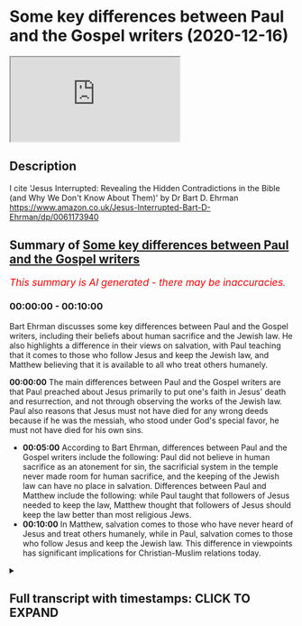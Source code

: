 # Some key differences between Paul and the Gospel writers (2020-12-16)

<iframe loading='lazy' allow='autoplay' src='https://www.youtube.com/embed/KuA2ozpf6AA'></iframe>

## Description

I cite 'Jesus Interrupted: Revealing the Hidden Contradictions in the Bible (and Why We Don't Know About Them)' by Dr Bart D. Ehrman  https://www.amazon.co.uk/Jesus-Interrupted-Bart-D-Ehrman/dp/0061173940

## Summary of [Some key differences between Paul and the Gospel writers](https://www.youtube.com/watch?v=KuA2ozpf6AA)


*<span style="color:red; font-size:125%">This summary is AI generated - there may be inaccuracies</span>. [](/)*

### <a onclick="modifyYTiframeseektime('0')">00:00:00</a> - <a onclick="modifyYTiframeseektime('600')">00:10:00</a>

Bart Ehrman discusses some key differences between Paul and the Gospel writers, including their beliefs about human sacrifice and the Jewish law. He also highlights a difference in their views on salvation, with Paul teaching that it comes to those who follow Jesus and keep the Jewish law, and Matthew believing that it is available to all who treat others humanely.

**<a onclick="modifyYTiframeseektime('0')">00:00:00</a>** The main differences between Paul and the Gospel writers are that Paul preached about Jesus primarily to put one's faith in Jesus' death and resurrection, and not through observing the works of the Jewish law. Paul also reasons that Jesus must not have died for any wrong deeds because if he was the messiah, who stood under God's special favor, he must not have died for his own sins.
* **<a onclick="modifyYTiframeseektime('300')">00:05:00</a>** According to Bart Ehrman, differences between Paul and the Gospel writers include the following: Paul did not believe in human sacrifice as an atonement for sin, the sacrificial system in the temple never made room for human sacrifice, and the keeping of the Jewish law can have no place in salvation. Differences between Paul and Matthew include the following: while Paul taught that followers of Jesus needed to keep the law, Matthew thought that followers of Jesus should keep the law better than most religious Jews.
* **<a onclick="modifyYTiframeseektime('600')">00:10:00</a>** In Matthew, salvation comes to those who have never heard of Jesus and treat others humanely, while in Paul, salvation comes to those who follow Jesus and keep the Jewish law. This difference in viewpoints has significant implications for Christian-Muslim relations today.

<details><summary><h2>Full transcript with timestamps: CLICK TO EXPAND</h2></summary>

<a onclick="modifyYTiframeseektime('1')">0:00:01</a> hello and in this uh  
<a onclick="modifyYTiframeseektime('3')">0:00:03</a> episode i want to look at some of the  
<a onclick="modifyYTiframeseektime('5')">0:00:05</a> key differences  
<a onclick="modifyYTiframeseektime('6')">0:00:06</a> between the apostle paul and the gospel  
<a onclick="modifyYTiframeseektime('10')">0:00:10</a> writers uh focusing particularly on  
<a onclick="modifyYTiframeseektime('13')">0:00:13</a> salvation and the and the law  
<a onclick="modifyYTiframeseektime('17')">0:00:17</a> we we find if we look at the four  
<a onclick="modifyYTiframeseektime('19')">0:00:19</a> gospels uh  
<a onclick="modifyYTiframeseektime('20')">0:00:20</a> all written some years after jesus time  
<a onclick="modifyYTiframeseektime('23')">0:00:23</a> uh and then compare it with the teaching  
<a onclick="modifyYTiframeseektime('25')">0:00:25</a> of paul we have  
<a onclick="modifyYTiframeseektime('26')">0:00:26</a> some interesting issues shall we say  
<a onclick="modifyYTiframeseektime('28')">0:00:28</a> arise and i'm going to be  
<a onclick="modifyYTiframeseektime('30')">0:00:30</a> uh quoting uh and commenting on a book  
<a onclick="modifyYTiframeseektime('33')">0:00:33</a> by professor bye ehrman who's uh  
<a onclick="modifyYTiframeseektime('36')">0:00:36</a> an academic in new testament studies in  
<a onclick="modifyYTiframeseektime('38')">0:00:38</a> the states uh he wrote a book called  
<a onclick="modifyYTiframeseektime('40')">0:00:40</a> jesus  
<a onclick="modifyYTiframeseektime('41')">0:00:41</a> interrupted um from page 85 onwards it's  
<a onclick="modifyYTiframeseektime('45')">0:00:45</a> a rather good book it really  
<a onclick="modifyYTiframeseektime('46')">0:00:46</a> in a very simple and populist way it uh  
<a onclick="modifyYTiframeseektime('50')">0:00:50</a> gives us the the main issues uh that  
<a onclick="modifyYTiframeseektime('52')">0:00:52</a> have preoccupied  
<a onclick="modifyYTiframeseektime('54')">0:00:54</a> new testament scholars for the last  
<a onclick="modifyYTiframeseektime('56')">0:00:56</a> century or two  
<a onclick="modifyYTiframeseektime('57')">0:00:57</a> and this particular question um is of  
<a onclick="modifyYTiframeseektime('60')">0:01:00</a> absolutely central importance i would  
<a onclick="modifyYTiframeseektime('62')">0:01:02</a> think or  
<a onclick="modifyYTiframeseektime('63')">0:01:03</a> and many people think uh because we're  
<a onclick="modifyYTiframeseektime('65')">0:01:05</a> dealing with two different  
<a onclick="modifyYTiframeseektime('67')">0:01:07</a> uh gospels here we're dealing with the  
<a onclick="modifyYTiframeseektime('69')">0:01:09</a> gospel of paul  
<a onclick="modifyYTiframeseektime('70')">0:01:10</a> who preached about jesus obviously  
<a onclick="modifyYTiframeseektime('74')">0:01:14</a> to put one's faith uh one's trust  
<a onclick="modifyYTiframeseektime('77')">0:01:17</a> in jesus saving death and resurrection  
<a onclick="modifyYTiframeseektime('80')">0:01:20</a> and  
<a onclick="modifyYTiframeseektime('81')">0:01:21</a> through that saving trust in jesus death  
<a onclick="modifyYTiframeseektime('82')">0:01:22</a> and resurrection one is saved one  
<a onclick="modifyYTiframeseektime('84')">0:01:24</a> acquires salvation  
<a onclick="modifyYTiframeseektime('86')">0:01:26</a> but if one looks at the teaching of  
<a onclick="modifyYTiframeseektime('88')">0:01:28</a> jesus in the early gospels  
<a onclick="modifyYTiframeseektime('90')">0:01:30</a> one has a different message and we'll  
<a onclick="modifyYTiframeseektime('92')">0:01:32</a> come to what that might be in a second  
<a onclick="modifyYTiframeseektime('94')">0:01:34</a> with the help of  
<a onclick="modifyYTiframeseektime('95')">0:01:35</a> professor bart ehrmann now  
<a onclick="modifyYTiframeseektime('99')">0:01:39</a> one important aspect of paul's teaching  
<a onclick="modifyYTiframeseektime('102')">0:01:42</a> is the question of how a person can have  
<a onclick="modifyYTiframeseektime('104')">0:01:44</a> a right relationship  
<a onclick="modifyYTiframeseektime('105')">0:01:45</a> a right standing before god we're  
<a onclick="modifyYTiframeseektime('107')">0:01:47</a> sinners god is a holy god how can we  
<a onclick="modifyYTiframeseektime('109')">0:01:49</a> stand before a holy god  
<a onclick="modifyYTiframeseektime('111')">0:01:51</a> is it possible to be  
<a onclick="modifyYTiframeseektime('114')">0:01:54</a> justified to have justification as  
<a onclick="modifyYTiframeseektime('116')">0:01:56</a> christians call it  
<a onclick="modifyYTiframeseektime('118')">0:01:58</a> um this idea of having a right standing  
<a onclick="modifyYTiframeseektime('120')">0:02:00</a> before god and how is this acquired or  
<a onclick="modifyYTiframeseektime('122')">0:02:02</a> how is this given to us  
<a onclick="modifyYTiframeseektime('124')">0:02:04</a> and uh paul's views on justification  
<a onclick="modifyYTiframeseektime('128')">0:02:08</a> can be found mainly in his letters to  
<a onclick="modifyYTiframeseektime('130')">0:02:10</a> the galatians and to the romans  
<a onclick="modifyYTiframeseektime('132')">0:02:12</a> and he explains how this is uh happened  
<a onclick="modifyYTiframeseektime('135')">0:02:15</a> and his  
<a onclick="modifyYTiframeseektime('136')">0:02:16</a> uh most famous expression is  
<a onclick="modifyYTiframeseektime('140')">0:02:20</a> justified by faith paul says we're  
<a onclick="modifyYTiframeseektime('142')">0:02:22</a> justified by faith we're made right  
<a onclick="modifyYTiframeseektime('145')">0:02:25</a> by faith or trusting in uh  
<a onclick="modifyYTiframeseektime('148')">0:02:28</a> christ's death and resurrection and  
<a onclick="modifyYTiframeseektime('151')">0:02:31</a> importantly  
<a onclick="modifyYTiframeseektime('151')">0:02:31</a> not by observing the works of the jewish  
<a onclick="modifyYTiframeseektime('154')">0:02:34</a> law the jewish law of the 613  
<a onclick="modifyYTiframeseektime('156')">0:02:36</a> commandments given to moses  
<a onclick="modifyYTiframeseektime('158')">0:02:38</a> on mount sinai uh so that uh the jews or  
<a onclick="modifyYTiframeseektime('161')">0:02:41</a> the israelites i should say  
<a onclick="modifyYTiframeseektime('163')">0:02:43</a> uh could enter into this covenant  
<a onclick="modifyYTiframeseektime('165')">0:02:45</a> express their loyalty to god  
<a onclick="modifyYTiframeseektime('166')">0:02:46</a> through obeying his commandments and god  
<a onclick="modifyYTiframeseektime('168')">0:02:48</a> would bless them  
<a onclick="modifyYTiframeseektime('170')">0:02:50</a> if they chose to obey the commandments  
<a onclick="modifyYTiframeseektime('172')">0:02:52</a> of god which were there for their own  
<a onclick="modifyYTiframeseektime('174')">0:02:54</a> good  
<a onclick="modifyYTiframeseektime('175')">0:02:55</a> now let me see so um  
<a onclick="modifyYTiframeseektime('179')">0:02:59</a> bart er makes an interesting point about  
<a onclick="modifyYTiframeseektime('181')">0:03:01</a> paul  
<a onclick="modifyYTiframeseektime('182')">0:03:02</a> before he became a jew he says as a  
<a onclick="modifyYTiframeseektime('185')">0:03:05</a> religious jew  
<a onclick="modifyYTiframeseektime('186')">0:03:06</a> prior to believing in jesus paul no  
<a onclick="modifyYTiframeseektime('188')">0:03:08</a> doubt had ideas  
<a onclick="modifyYTiframeseektime('190')">0:03:10</a> of what the messiah would be like  
<a onclick="modifyYTiframeseektime('193')">0:03:13</a> before christianity appeared  
<a onclick="modifyYTiframeseektime('196')">0:03:16</a> there weren't any jews who believed that  
<a onclick="modifyYTiframeseektime('199')">0:03:19</a> the messiah  
<a onclick="modifyYTiframeseektime('200')">0:03:20</a> would suffer and die  
<a onclick="modifyYTiframeseektime('203')">0:03:23</a> jews who believed that the messiah would  
<a onclick="modifyYTiframeseektime('205')">0:03:25</a> suffer and die uh  
<a onclick="modifyYTiframeseektime('207')">0:03:27</a> on the contrary bottom and says whatever  
<a onclick="modifyYTiframeseektime('209')">0:03:29</a> different jews thought about the master  
<a onclick="modifyYTiframeseektime('210')">0:03:30</a> they all agreed that the messiah would  
<a onclick="modifyYTiframeseektime('212')">0:03:32</a> be a figure of grandeur and power  
<a onclick="modifyYTiframeseektime('215')">0:03:35</a> who would implement god's purposes on  
<a onclick="modifyYTiframeseektime('217')">0:03:37</a> earth in a forceful way  
<a onclick="modifyYTiframeseektime('219')">0:03:39</a> jews did not understand the passages of  
<a onclick="modifyYTiframeseektime('221')">0:03:41</a> scripture that referred to the  
<a onclick="modifyYTiframeseektime('223')">0:03:43</a> suffering of god's righteous one as a  
<a onclick="modifyYTiframeseektime('226')">0:03:46</a> reference to the messiah  
<a onclick="modifyYTiframeseektime('228')">0:03:48</a> and bartomen is thinking of isaiah 53  
<a onclick="modifyYTiframeseektime('231')">0:03:51</a> and psalm 22 neither of which  
<a onclick="modifyYTiframeseektime('235')">0:03:55</a> mentions the messiah a little detail  
<a onclick="modifyYTiframeseektime('238')">0:03:58</a> that's quite important  
<a onclick="modifyYTiframeseektime('240')">0:04:00</a> now um bottoming goes on  
<a onclick="modifyYTiframeseektime('245')">0:04:05</a> if uh but if jesus was the messiah  
<a onclick="modifyYTiframeseektime('248')">0:04:08</a> and he had to die why did he have to die  
<a onclick="modifyYTiframeseektime('251')">0:04:11</a> and this is where we start thinking with  
<a onclick="modifyYTiframeseektime('254')">0:04:14</a> paul  
<a onclick="modifyYTiframeseektime('255')">0:04:15</a> in reverse as it were starting from the  
<a onclick="modifyYTiframeseektime('257')">0:04:17</a> end which is the resurrection of jesus  
<a onclick="modifyYTiframeseektime('259')">0:04:19</a> and moving back towards jesus death and  
<a onclick="modifyYTiframeseektime('262')">0:04:22</a> then life  
<a onclick="modifyYTiframeseektime('263')">0:04:23</a> paul reasons that jesus must not have  
<a onclick="modifyYTiframeseektime('266')">0:04:26</a> died for anything wrong  
<a onclick="modifyYTiframeseektime('268')">0:04:28</a> that he did if he was the messiah  
<a onclick="modifyYTiframeseektime('272')">0:04:32</a> who unders who stood under god's special  
<a onclick="modifyYTiframeseektime('275')">0:04:35</a> favor he must not have died for his own  
<a onclick="modifyYTiframeseektime('278')">0:04:38</a> sins  
<a onclick="modifyYTiframeseektime('280')">0:04:40</a> for what then evidently for the sins of  
<a onclick="modifyYTiframeseektime('283')">0:04:43</a> others  
<a onclick="modifyYTiframeseektime('284')">0:04:44</a> like the sacrifices in the jerusalem  
<a onclick="modifyYTiframeseektime('286')">0:04:46</a> temple jesus was a sacrifice for the  
<a onclick="modifyYTiframeseektime('288')">0:04:48</a> sins  
<a onclick="modifyYTiframeseektime('289')">0:04:49</a> that other people committed  
<a onclick="modifyYTiframeseektime('292')">0:04:52</a> but why would god have jesus die for  
<a onclick="modifyYTiframeseektime('294')">0:04:54</a> others  
<a onclick="modifyYTiframeseektime('295')">0:04:55</a> evidently because a human sacrifice was  
<a onclick="modifyYTiframeseektime('298')">0:04:58</a> the only way a perfect sacrifice  
<a onclick="modifyYTiframeseektime('300')">0:05:00</a> could be made the jewish sacrificial  
<a onclick="modifyYTiframeseektime('303')">0:05:03</a> system  
<a onclick="modifyYTiframeseektime('304')">0:05:04</a> must not be adequate enough to deal with  
<a onclick="modifyYTiframeseektime('306')">0:05:06</a> sins  
<a onclick="modifyYTiframeseektime('308')">0:05:08</a> but does that mean that god has changed  
<a onclick="modifyYTiframeseektime('310')">0:05:10</a> his mind about how people are to be  
<a onclick="modifyYTiframeseektime('312')">0:05:12</a> right with him  
<a onclick="modifyYTiframeseektime('313')">0:05:13</a> didn't he call the jews to be his  
<a onclick="modifyYTiframeseektime('315')">0:05:15</a> special people and give them the law  
<a onclick="modifyYTiframeseektime('317')">0:05:17</a> so that they would be set apart from all  
<a onclick="modifyYTiframeseektime('319')">0:05:19</a> the other people as his chosen ones  
<a onclick="modifyYTiframeseektime('322')">0:05:22</a> yes reason paul he did the law and the  
<a onclick="modifyYTiframeseektime('325')">0:05:25</a> prophets  
<a onclick="modifyYTiframeseektime('326')">0:05:26</a> must be pointing towards christ  
<a onclick="modifyYTiframeseektime('329')">0:05:29</a> god's ultimate solution to the human  
<a onclick="modifyYTiframeseektime('332')">0:05:32</a> problem  
<a onclick="modifyYTiframeseektime('333')">0:05:33</a> and i'll just say here my own voice so  
<a onclick="modifyYTiframeseektime('334')">0:05:34</a> to speak the  
<a onclick="modifyYTiframeseektime('336')">0:05:36</a> uh the idea of um jesus being uh  
<a onclick="modifyYTiframeseektime('339')">0:05:39</a> the messiah being a human sacrifice of  
<a onclick="modifyYTiframeseektime('342')">0:05:42</a> course  
<a onclick="modifyYTiframeseektime('343')">0:05:43</a> is not just not found in the jewish  
<a onclick="modifyYTiframeseektime('344')">0:05:44</a> scriptures it's also condemned the idea  
<a onclick="modifyYTiframeseektime('347')">0:05:47</a> of human sacrifices condemned repeatedly  
<a onclick="modifyYTiframeseektime('350')">0:05:50</a> by god as an abomination  
<a onclick="modifyYTiframeseektime('353')">0:05:53</a> the sacrificial system in the temple  
<a onclick="modifyYTiframeseektime('355')">0:05:55</a> never  
<a onclick="modifyYTiframeseektime('356')">0:05:56</a> made uh accommodated human sacrifice on  
<a onclick="modifyYTiframeseektime('359')">0:05:59</a> the contrary that was  
<a onclick="modifyYTiframeseektime('361')">0:06:01</a> explicitly condemned and ruled out in  
<a onclick="modifyYTiframeseektime('363')">0:06:03</a> many passages  
<a onclick="modifyYTiframeseektime('364')">0:06:04</a> in the jewish bible so the idea in fact  
<a onclick="modifyYTiframeseektime('366')">0:06:06</a> that god suddenly  
<a onclick="modifyYTiframeseektime('367')">0:06:07</a> made what was an abomination a positive  
<a onclick="modifyYTiframeseektime('370')">0:06:10</a> good  
<a onclick="modifyYTiframeseektime('371')">0:06:11</a> is is extraordinary um  
<a onclick="modifyYTiframeseektime('374')">0:06:14</a> bart ehrman goes on but what is the  
<a onclick="modifyYTiframeseektime('377')">0:06:17</a> human problem  
<a onclick="modifyYTiframeseektime('379')">0:06:19</a> it appears to be that everyone not just  
<a onclick="modifyYTiframeseektime('381')">0:06:21</a> gentiles but also the jews have violated  
<a onclick="modifyYTiframeseektime('384')">0:06:24</a> god's law  
<a onclick="modifyYTiframeseektime('385')">0:06:25</a> and need a perfect sacrifice for their  
<a onclick="modifyYTiframeseektime('387')">0:06:27</a> sins  
<a onclick="modifyYTiframeseektime('389')">0:06:29</a> but that would mean that everyone jews  
<a onclick="modifyYTiframeseektime('391')">0:06:31</a> and gentiles must accept the sacrifice  
<a onclick="modifyYTiframeseektime('393')">0:06:33</a> of god's messiah in order for their sins  
<a onclick="modifyYTiframeseektime('396')">0:06:36</a> to be covered  
<a onclick="modifyYTiframeseektime('397')">0:06:37</a> over or atoned for before god  
<a onclick="modifyYTiframeseektime('401')">0:06:41</a> can't people be right with god by doing  
<a onclick="modifyYTiframeseektime('403')">0:06:43</a> what god instructed them in the law  
<a onclick="modifyYTiframeseektime('405')">0:06:45</a> evidently not if they could be  
<a onclick="modifyYTiframeseektime('409')">0:06:49</a> there would have been no reason for the  
<a onclick="modifyYTiframeseektime('410')">0:06:50</a> messiah to be crucified  
<a onclick="modifyYTiframeseektime('413')">0:06:53</a> by being crucified jesus shed his blood  
<a onclick="modifyYTiframeseektime('416')">0:06:56</a> for others  
<a onclick="modifyYTiframeseektime('417')">0:06:57</a> and brought about an atoning sacrifice  
<a onclick="modifyYTiframeseektime('419')">0:06:59</a> for sin  
<a onclick="modifyYTiframeseektime('421')">0:07:01</a> those who believe in his death and  
<a onclick="modifyYTiframeseektime('423')">0:07:03</a> resurrection  
<a onclick="modifyYTiframeseektime('424')">0:07:04</a> will be right with god justified  
<a onclick="modifyYTiframeseektime('427')">0:07:07</a> those who don't cannot be justified  
<a onclick="modifyYTiframeseektime('430')">0:07:10</a> all this means that the keeping of the  
<a onclick="modifyYTiframeseektime('432')">0:07:12</a> jewish law can have no  
<a onclick="modifyYTiframeseektime('433')">0:07:13</a> place in salvation now  
<a onclick="modifyYTiframeseektime('436')">0:07:16</a> i would say uh if one looks at patches  
<a onclick="modifyYTiframeseektime('438')">0:07:18</a> in deuteronomy  
<a onclick="modifyYTiframeseektime('439')">0:07:19</a> god where god says it's perfectly  
<a onclick="modifyYTiframeseektime('441')">0:07:21</a> possible to obey the jewish law  
<a onclick="modifyYTiframeseektime('443')">0:07:23</a> it's easy to obey the jewish law he says  
<a onclick="modifyYTiframeseektime('446')">0:07:26</a> or the commandments i'm giving you this  
<a onclick="modifyYTiframeseektime('448')">0:07:28</a> day and  
<a onclick="modifyYTiframeseektime('450')">0:07:30</a> if you obey them you will be blessed in  
<a onclick="modifyYTiframeseektime('452')">0:07:32</a> the land that god will bless you and  
<a onclick="modifyYTiframeseektime('454')">0:07:34</a> you'll be great among the nations and  
<a onclick="modifyYTiframeseektime('456')">0:07:36</a> you will  
<a onclick="modifyYTiframeseektime('456')">0:07:36</a> you will thrive and prosper and so on  
<a onclick="modifyYTiframeseektime('459')">0:07:39</a> and you'll be pleasing to god  
<a onclick="modifyYTiframeseektime('461')">0:07:41</a> so um given that reality it's hard to  
<a onclick="modifyYTiframeseektime('464')">0:07:44</a> understand what further need there would  
<a onclick="modifyYTiframeseektime('465')">0:07:45</a> be for a sacrifice of a human messiah  
<a onclick="modifyYTiframeseektime('468')">0:07:48</a> but uh  
<a onclick="modifyYTiframeseektime('469')">0:07:49</a> that's just me so uh bart ehrman  
<a onclick="modifyYTiframeseektime('472')">0:07:52</a> continues  
<a onclick="modifyYTiframeseektime('473')">0:07:53</a> the only way to be justified is by  
<a onclick="modifyYTiframeseektime('475')">0:07:55</a> having faith in the death and  
<a onclick="modifyYTiframeseektime('476')">0:07:56</a> resurrection of jesus  
<a onclick="modifyYTiframeseektime('477')">0:07:57</a> and he quotes galatians 2 15 we have  
<a onclick="modifyYTiframeseektime('480')">0:08:00</a> come to believe in christ jesus  
<a onclick="modifyYTiframeseektime('483')">0:08:03</a> so that we might be justified by faith  
<a onclick="modifyYTiframeseektime('485')">0:08:05</a> in christ  
<a onclick="modifyYTiframeseektime('486')">0:08:06</a> and not by doing the works of the law  
<a onclick="modifyYTiframeseektime('488')">0:08:08</a> because no one will be justified by the  
<a onclick="modifyYTiframeseektime('490')">0:08:10</a> works  
<a onclick="modifyYTiframeseektime('491')">0:08:11</a> of the law this is paul's teaching  
<a onclick="modifyYTiframeseektime('494')">0:08:14</a> in romans and galatians and followers of  
<a onclick="modifyYTiframeseektime('497')">0:08:17</a> jesus  
<a onclick="modifyYTiframeseektime('498')">0:08:18</a> are not to try and keep the law except  
<a onclick="modifyYTiframeseektime('500')">0:08:20</a> insofar as loving your neighbor as  
<a onclick="modifyYTiframeseektime('502')">0:08:22</a> yourself  
<a onclick="modifyYTiframeseektime('503')">0:08:23</a> and living a good ethical life is  
<a onclick="modifyYTiframeseektime('504')">0:08:24</a> something that god still expects of  
<a onclick="modifyYTiframeseektime('506')">0:08:26</a> people  
<a onclick="modifyYTiframeseektime('507')">0:08:27</a> but following the precepts and  
<a onclick="modifyYTiframeseektime('508')">0:08:28</a> commandments of the law  
<a onclick="modifyYTiframeseektime('511')">0:08:31</a> getting circumcised keeping kosher  
<a onclick="modifyYTiframeseektime('513')">0:08:33</a> observing  
<a onclick="modifyYTiframeseektime('514')">0:08:34</a> shabbat sabbath and other jewish  
<a onclick="modifyYTiframeseektime('516')">0:08:36</a> festivals  
<a onclick="modifyYTiframeseektime('518')">0:08:38</a> none of this was necessary for salvation  
<a onclick="modifyYTiframeseektime('521')">0:08:41</a> and if you thought or acted otherwise  
<a onclick="modifyYTiframeseektime('522')">0:08:42</a> you were in danger of losing your  
<a onclick="modifyYTiframeseektime('524')">0:08:44</a> salvation  
<a onclick="modifyYTiframeseektime('525')">0:08:45</a> according to galatians 5 4.  
<a onclick="modifyYTiframeseektime('529')">0:08:49</a> so the biome then goes on and wonders  
<a onclick="modifyYTiframeseektime('533')">0:08:53</a> what would have happened if paul and  
<a onclick="modifyYTiframeseektime('534')">0:08:54</a> matthew the author of the first gospel  
<a onclick="modifyYTiframeseektime('537')">0:08:57</a> had been locked up together in a room  
<a onclick="modifyYTiframeseektime('539')">0:08:59</a> and told they could not come out until  
<a onclick="modifyYTiframeseektime('540')">0:09:00</a> they had hammered out a consensus  
<a onclick="modifyYTiframeseektime('542')">0:09:02</a> statement  
<a onclick="modifyYTiframeseektime('543')">0:09:03</a> on how followers of jesus were to deal  
<a onclick="modifyYTiframeseektime('546')">0:09:06</a> with the jewish law it's quite comical  
<a onclick="modifyYTiframeseektime('548')">0:09:08</a> ideally  
<a onclick="modifyYTiframeseektime('549')">0:09:09</a> would they have ever have emerged or  
<a onclick="modifyYTiframeseektime('551')">0:09:11</a> would they still be there  
<a onclick="modifyYTiframeseektime('553')">0:09:13</a> two skeletons locked in a death grip  
<a onclick="modifyYTiframeseektime('557')">0:09:17</a> so he continues if matthew the author of  
<a onclick="modifyYTiframeseektime('560')">0:09:20</a> the gospel of matthew who wrote some 25  
<a onclick="modifyYTiframeseektime('562')">0:09:22</a> to 30 years after paul  
<a onclick="modifyYTiframeseektime('564')">0:09:24</a> ever read any of paul's letters he  
<a onclick="modifyYTiframeseektime('566')">0:09:26</a> certainly did not find them inspiring  
<a onclick="modifyYTiframeseektime('569')">0:09:29</a> let alone inspired matthew  
<a onclick="modifyYTiframeseektime('572')">0:09:32</a> had a different view of the law from  
<a onclick="modifyYTiframeseektime('574')">0:09:34</a> paul matthew  
<a onclick="modifyYTiframeseektime('576')">0:09:36</a> thinks that the followers of jesus need  
<a onclick="modifyYTiframeseektime('578')">0:09:38</a> to keep the law  
<a onclick="modifyYTiframeseektime('580')">0:09:40</a> in fact they need to keep it better than  
<a onclick="modifyYTiframeseektime('583')">0:09:43</a> most religious  
<a onclick="modifyYTiframeseektime('583')">0:09:43</a> jews the scribes and the pharisees  
<a onclick="modifyYTiframeseektime('588')">0:09:48</a> in matthew jesus is recorded as saying  
<a onclick="modifyYTiframeseektime('591')">0:09:51</a> and just remember what we just said  
<a onclick="modifyYTiframeseektime('593')">0:09:53</a> about paul and what how we are made  
<a onclick="modifyYTiframeseektime('595')">0:09:55</a> right with god and what our  
<a onclick="modifyYTiframeseektime('597')">0:09:57</a> duties before god are to have faith in  
<a onclick="modifyYTiframeseektime('599')">0:09:59</a> jesus death and resurrection  
<a onclick="modifyYTiframeseektime('601')">0:10:01</a> jesus is recorded as saying do not think  
<a onclick="modifyYTiframeseektime('604')">0:10:04</a> that i have come to abolish the law  
<a onclick="modifyYTiframeseektime('606')">0:10:06</a> or the prophets i have not come to  
<a onclick="modifyYTiframeseektime('607')">0:10:07</a> abolish but to fulfill  
<a onclick="modifyYTiframeseektime('609')">0:10:09</a> truly i tell you until heaven and earth  
<a onclick="modifyYTiframeseektime('611')">0:10:11</a> pass away not one letter not one stroke  
<a onclick="modifyYTiframeseektime('614')">0:10:14</a> of a letter  
<a onclick="modifyYTiframeseektime('614')">0:10:14</a> will pass on the law until all is  
<a onclick="modifyYTiframeseektime('616')">0:10:16</a> accomplished  
<a onclick="modifyYTiframeseektime('618')">0:10:18</a> therefore whoever breaks one of the  
<a onclick="modifyYTiframeseektime('621')">0:10:21</a> least  
<a onclick="modifyYTiframeseektime('622')">0:10:22</a> of these commandments of the law and  
<a onclick="modifyYTiframeseektime('625')">0:10:25</a> teaches others to do the same  
<a onclick="modifyYTiframeseektime('627')">0:10:27</a> will be called least in the kingdom of  
<a onclick="modifyYTiframeseektime('629')">0:10:29</a> heaven but whoever does them and teaches  
<a onclick="modifyYTiframeseektime('632')">0:10:32</a> them will be called great in the kingdom  
<a onclick="modifyYTiframeseektime('634')">0:10:34</a> of heaven  
<a onclick="modifyYTiframeseektime('634')">0:10:34</a> for i tell you unless your righteousness  
<a onclick="modifyYTiframeseektime('638')">0:10:38</a> excuse me exceeds that of the scribes  
<a onclick="modifyYTiframeseektime('640')">0:10:40</a> and the pharisees  
<a onclick="modifyYTiframeseektime('641')">0:10:41</a> you will never enter the kingdom of  
<a onclick="modifyYTiframeseektime('644')">0:10:44</a> heaven that's matthew chapter 5 verse 17  
<a onclick="modifyYTiframeseektime('646')">0:10:46</a> and following  
<a onclick="modifyYTiframeseektime('649')">0:10:49</a> paul as we've seen thought and taught  
<a onclick="modifyYTiframeseektime('652')">0:10:52</a> that  
<a onclick="modifyYTiframeseektime('652')">0:10:52</a> followers of jesus who tried to keep the  
<a onclick="modifyYTiframeseektime('654')">0:10:54</a> law were in danger of  
<a onclick="modifyYTiframeseektime('656')">0:10:56</a> losing their salvation matthew thought  
<a onclick="modifyYTiframeseektime('660')">0:11:00</a> that followers of jesus who did not keep  
<a onclick="modifyYTiframeseektime('662')">0:11:02</a> the law  
<a onclick="modifyYTiframeseektime('663')">0:11:03</a> would never attain salvation  
<a onclick="modifyYTiframeseektime('667')">0:11:07</a> theologians have over the centuries try  
<a onclick="modifyYTiframeseektime('670')">0:11:10</a> to reconcile these two views  
<a onclick="modifyYTiframeseektime('673')">0:11:13</a> and and which is perfectly  
<a onclick="modifyYTiframeseektime('674')">0:11:14</a> understandable since both of them are in  
<a onclick="modifyYTiframeseektime('676')">0:11:16</a> the new testament canon  
<a onclick="modifyYTiframeseektime('678')">0:11:18</a> but bart ehrman says anyone who reads  
<a onclick="modifyYTiframeseektime('680')">0:11:20</a> the gospel of matthew  
<a onclick="modifyYTiframeseektime('682')">0:11:22</a> and then reads the letter to the  
<a onclick="modifyYTiframeseektime('683')">0:11:23</a> galatians would never suspect  
<a onclick="modifyYTiframeseektime('685')">0:11:25</a> that there was a reason or a way to  
<a onclick="modifyYTiframeseektime('687')">0:11:27</a> reconcile these two statements  
<a onclick="modifyYTiframeseektime('690')">0:11:30</a> for matthew to be great in the kingdom  
<a onclick="modifyYTiframeseektime('693')">0:11:33</a> requires keeping the very least of the  
<a onclick="modifyYTiframeseektime('695')">0:11:35</a> commandments  
<a onclick="modifyYTiframeseektime('698')">0:11:38</a> and that obviously includes kosher  
<a onclick="modifyYTiframeseektime('700')">0:11:40</a> circumcision  
<a onclick="modifyYTiframeseektime('701')">0:11:41</a> and all the other things which uh paul  
<a onclick="modifyYTiframeseektime('703')">0:11:43</a> clearly taught were not necessary  
<a onclick="modifyYTiframeseektime('705')">0:11:45</a> uh and should not be obeyed on pain of  
<a onclick="modifyYTiframeseektime('708')">0:11:48</a> losing one's survation  
<a onclick="modifyYTiframeseektime('711')">0:11:51</a> so just getting into the kingdom  
<a onclick="modifyYTiframeseektime('713')">0:11:53</a> requires keeping them better than the  
<a onclick="modifyYTiframeseektime('715')">0:11:55</a> scribes and the pharisees it could be  
<a onclick="modifyYTiframeseektime('717')">0:11:57</a> ultra scrupulous  
<a onclick="modifyYTiframeseektime('718')">0:11:58</a> for paul getting into the kingdom which  
<a onclick="modifyYTiframeseektime('721')">0:12:01</a> is a different way of saying being  
<a onclick="modifyYTiframeseektime('723')">0:12:03</a> justified  
<a onclick="modifyYTiframeseektime('724')">0:12:04</a> is made possible only only by the death  
<a onclick="modifyYTiframeseektime('727')">0:12:07</a> and resurrection of jesus  
<a onclick="modifyYTiframeseektime('730')">0:12:10</a> so interesting and then he continues of  
<a onclick="modifyYTiframeseektime('733')">0:12:13</a> course  
<a onclick="modifyYTiframeseektime('734')">0:12:14</a> matthew also knows all about the death  
<a onclick="modifyYTiframeseektime('736')">0:12:16</a> and resurrection of jesus  
<a onclick="modifyYTiframeseektime('737')">0:12:17</a> he spends a good part of his gospel  
<a onclick="modifyYTiframeseektime('739')">0:12:19</a> narrating it and he  
<a onclick="modifyYTiframeseektime('740')">0:12:20</a> too thinks that apart from jesus death  
<a onclick="modifyYTiframeseektime('742')">0:12:22</a> there could be no salvation  
<a onclick="modifyYTiframeseektime('745')">0:12:25</a> but salvation also requires keeping  
<a onclick="modifyYTiframeseektime('747')">0:12:27</a> god's laws  
<a onclick="modifyYTiframeseektime('750')">0:12:30</a> he did give these laws after all  
<a onclick="modifyYTiframeseektime('752')">0:12:32</a> presumably he meant them the first time  
<a onclick="modifyYTiframeseektime('754')">0:12:34</a> and didn't change his mind later  
<a onclick="modifyYTiframeseektime('760')">0:12:40</a> one passage in matthew suggests in fact  
<a onclick="modifyYTiframeseektime('763')">0:12:43</a> that salvation is not just a matter of  
<a onclick="modifyYTiframeseektime('765')">0:12:45</a> belief but also of action  
<a onclick="modifyYTiframeseektime('767')">0:12:47</a> an idea completely alien to the thinking  
<a onclick="modifyYTiframeseektime('770')">0:12:50</a> of paul  
<a onclick="modifyYTiframeseektime('773')">0:12:53</a> in one of the great discourses of jesus  
<a onclick="modifyYTiframeseektime('774')">0:12:54</a> found only in matthew he describes the  
<a onclick="modifyYTiframeseektime('777')">0:12:57</a> day of judgment that will come at the  
<a onclick="modifyYTiframeseektime('778')">0:12:58</a> end of time  
<a onclick="modifyYTiframeseektime('780')">0:13:00</a> and this is where the son of man comes  
<a onclick="modifyYTiframeseektime('782')">0:13:02</a> in his glory with his angels  
<a onclick="modifyYTiframeseektime('784')">0:13:04</a> and all the people from all the nations  
<a onclick="modifyYTiframeseektime('786')">0:13:06</a> of the earth are gathered before him  
<a onclick="modifyYTiframeseektime('788')">0:13:08</a> this is matthew 25  
<a onclick="modifyYTiframeseektime('789')">0:13:09</a> he separates them into the sheep and the  
<a onclick="modifyYTiframeseektime('791')">0:13:11</a> goats so to speak  
<a onclick="modifyYTiframeseektime('793')">0:13:13</a> the sheep are on his right and they go  
<a onclick="modifyYTiframeseektime('795')">0:13:15</a> to heaven or  
<a onclick="modifyYTiframeseektime('796')">0:13:16</a> paradise and the the goats on this left  
<a onclick="modifyYTiframeseektime('798')">0:13:18</a> they go to hell fire  
<a onclick="modifyYTiframeseektime('800')">0:13:20</a> now why are the people who go to  
<a onclick="modifyYTiframeseektime('802')">0:13:22</a> paradise welcomed into the kingdom  
<a onclick="modifyYTiframeseektime('805')">0:13:25</a> jesus says because i was hungry and you  
<a onclick="modifyYTiframeseektime('807')">0:13:27</a> gave me food i was thirsty you gave me  
<a onclick="modifyYTiframeseektime('809')">0:13:29</a> to drink  
<a onclick="modifyYTiframeseektime('809')">0:13:29</a> i was a stranger and you welcomed me i  
<a onclick="modifyYTiframeseektime('811')">0:13:31</a> was naked and you clothed me  
<a onclick="modifyYTiframeseektime('812')">0:13:32</a> i was sick and you took care of me and i  
<a onclick="modifyYTiframeseektime('815')">0:13:35</a> was in prison and you visited me  
<a onclick="modifyYTiframeseektime('818')">0:13:38</a> and on the other hand the goats are sent  
<a onclick="modifyYTiframeseektime('820')">0:13:40</a> away into eternal fire  
<a onclick="modifyYTiframeseektime('822')">0:13:42</a> that is prepared for the devil and his  
<a onclick="modifyYTiframeseektime('824')">0:13:44</a> angels why  
<a onclick="modifyYTiframeseektime('825')">0:13:45</a> because they didn't do those things  
<a onclick="modifyYTiframeseektime('831')">0:13:51</a> now these are jesus final public words  
<a onclick="modifyYTiframeseektime('834')">0:13:54</a> in the gospel of matthew and how do they  
<a onclick="modifyYTiframeseektime('836')">0:13:56</a> stack up against paul  
<a onclick="modifyYTiframeseektime('838')">0:13:58</a> not so well paul believe eternal life  
<a onclick="modifyYTiframeseektime('840')">0:14:00</a> comes to those who believe in the death  
<a onclick="modifyYTiframeseektime('842')">0:14:02</a> and resurrection of jesus  
<a onclick="modifyYTiframeseektime('843')">0:14:03</a> in matthew's account of the sheep and  
<a onclick="modifyYTiframeseektime('846')">0:14:06</a> the goats salvation comes to those who  
<a onclick="modifyYTiframeseektime('847')">0:14:07</a> have never even heard of jesus  
<a onclick="modifyYTiframeseektime('850')">0:14:10</a> who treat others in a humane and caring  
<a onclick="modifyYTiframeseektime('852')">0:14:12</a> way in their arrow of deepest  
<a onclick="modifyYTiframeseektime('854')">0:14:14</a> need and this is a completely different  
<a onclick="modifyYTiframeseektime('857')">0:14:17</a> view of salvation and there's another  
<a onclick="modifyYTiframeseektime('860')">0:14:20</a> striking story in matthew a rich man  
<a onclick="modifyYTiframeseektime('862')">0:14:22</a> comes to jesus and says  
<a onclick="modifyYTiframeseektime('863')">0:14:23</a> teacher what good must i do to have  
<a onclick="modifyYTiframeseektime('866')">0:14:26</a> eternal life  
<a onclick="modifyYTiframeseektime('867')">0:14:27</a> jesus tells him if you wish to enter  
<a onclick="modifyYTiframeseektime('869')">0:14:29</a> into life  
<a onclick="modifyYTiframeseektime('870')">0:14:30</a> keep the commandments and he lists them  
<a onclick="modifyYTiframeseektime('873')">0:14:33</a> and this is matthew 19.  
<a onclick="modifyYTiframeseektime('875')">0:14:35</a> so without laboring the point we we see  
<a onclick="modifyYTiframeseektime('878')">0:14:38</a> here a fundamental difference between  
<a onclick="modifyYTiframeseektime('880')">0:14:40</a> matthew and paul on the matter of  
<a onclick="modifyYTiframeseektime('883')">0:14:43</a> obeying  
<a onclick="modifyYTiframeseektime('884')">0:14:44</a> the the jewish law and um this is  
<a onclick="modifyYTiframeseektime('887')">0:14:47</a> certainly worth  
<a onclick="modifyYTiframeseektime('888')">0:14:48</a> pondering further and what this the  
<a onclick="modifyYTiframeseektime('890')">0:14:50</a> significance of this  
<a onclick="modifyYTiframeseektime('891')">0:14:51</a> for christian muslim relations today  
<a onclick="modifyYTiframeseektime('893')">0:14:53</a> where this whole issue of salvation by  
<a onclick="modifyYTiframeseektime('895')">0:14:55</a> faith and works is very important  
</details>